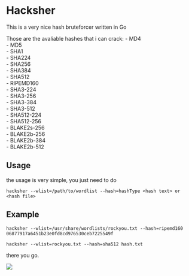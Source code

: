 # Hacksher
This is a very nice hash bruteforcer written in Go

Those are the avaliable hashes that i can crack:
    - MD4 <br/>
    - MD5<br/>
    - SHA1<br/>
    - SHA224<br/>
    - SHA256<br/>
    - SHA384<br/>
    - SHA512<br/>
    - RIPEMD160<br/>
    - SHA3-224<br/>
    - SHA3-256<br/>
    - SHA3-384<br/>
    - SHA3-512<br/>
    - SHA512-224<br/>
    - SHA512-256<br/>
    - BLAKE2s-256<br/>
    - BLAKE2b-256<br/>
    - BLAKE2b-384<br/>
    - BLAKE2b-512<br/>

## Usage
the usage is very simple, you just need to do
```
hacksher --wlist=/path/to/wordlist --hash=hashType <hash text> or <hash file>
```

## Example
```
hacksher --wlist=/usr/share/wordlists/rockyou.txt --hash=ripemd160 06877917a6451b23e0fd8cd976530ceb7225549f
``` 

```
hacksher --wlist=rockyou.txt --hash=sha512 hash.txt
```
there you go.

<img src="https://i.imgur.com/u6D4WNS.png"/>
